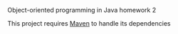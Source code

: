 Object-oriented programming in Java homework 2  

This project requires [Maven](https://maven.apache.org) to handle its dependencies 